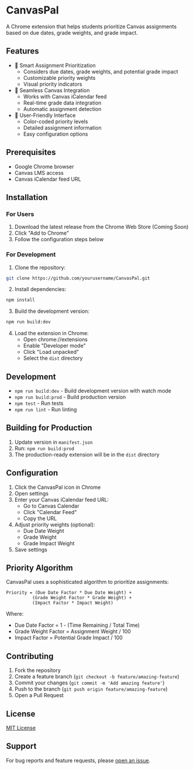 # CanvasPal

A Chrome extension that helps students prioritize Canvas assignments based on due dates, grade weights, and grade impact.

## Features

- 🎯 Smart Assignment Prioritization
  - Considers due dates, grade weights, and potential grade impact
  - Customizable priority weights
  - Visual priority indicators
- 📅 Seamless Canvas Integration
  - Works with Canvas iCalendar feed
  - Real-time grade data integration
  - Automatic assignment detection
- 🎨 User-Friendly Interface
  - Color-coded priority levels
  - Detailed assignment information
  - Easy configuration options

## Prerequisites

- Google Chrome browser
- Canvas LMS access
- Canvas iCalendar feed URL

## Installation

### For Users
1. Download the latest release from the Chrome Web Store (Coming Soon)
2. Click "Add to Chrome"
3. Follow the configuration steps below

### For Development
1. Clone the repository:
```bash
git clone https://github.com/yourusername/CanvasPal.git
```
2. Install dependencies:
```bash
npm install
```
3. Build the development version:
```bash
npm run build:dev
```
4. Load the extension in Chrome:
   - Open chrome://extensions
   - Enable "Developer mode"
   - Click "Load unpacked"
   - Select the `dist` directory

## Development

- `npm run build:dev` - Build development version with watch mode
- `npm run build:prod` - Build production version
- `npm test` - Run tests
- `npm run lint` - Run linting

## Building for Production

1. Update version in `manifest.json`
2. Run: `npm run build:prod`
3. The production-ready extension will be in the `dist` directory

## Configuration

1. Click the CanvasPal icon in Chrome
2. Open settings
3. Enter your Canvas iCalendar feed URL:
   - Go to Canvas Calendar
   - Click "Calendar Feed"
   - Copy the URL
4. Adjust priority weights (optional):
   - Due Date Weight
   - Grade Weight
   - Grade Impact Weight
5. Save settings

## Priority Algorithm

CanvasPal uses a sophisticated algorithm to prioritize assignments:
```
Priority = (Due Date Factor * Due Date Weight) +
          (Grade Weight Factor * Grade Weight) +
          (Impact Factor * Impact Weight)
```
Where:
- Due Date Factor = 1 - (Time Remaining / Total Time)
- Grade Weight Factor = Assignment Weight / 100
- Impact Factor = Potential Grade Impact / 100

## Contributing

1. Fork the repository
2. Create a feature branch (`git checkout -b feature/amazing-feature`)
3. Commit your changes (`git commit -m 'Add amazing feature'`)
4. Push to the branch (`git push origin feature/amazing-feature`)
5. Open a Pull Request

## License

[MIT License](LICENSE)

## Support

For bug reports and feature requests, please [open an issue](https://github.com/yourusername/CanvasPal/issues).
